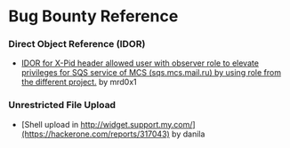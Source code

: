 # Bug Bounty Reference

### Direct Object Reference (IDOR)
- [IDOR for X-Pid header allowed user with observer role to elevate privileges for SQS service of MCS (sqs.mcs.mail.ru) by using role from the different project.](https://hackerone.com/reports/1177451) by mrd0x1


### Unrestricted File Upload
- [Shell upload in http://widget.support.my.com/](https://hackerone.com/reports/317043) by danila


